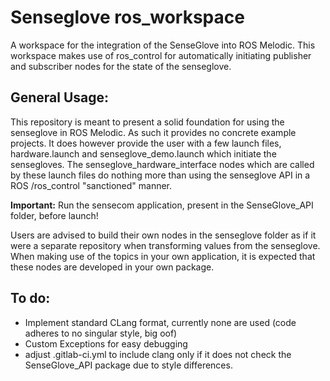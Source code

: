 # Senseglove ros_workspace

A workspace for the integration of the SenseGlove into ROS Melodic.
This workspace makes use of ros_control for automatically initiating publisher and subscriber nodes for the state of the senseglove.

## General Usage: ##

This repository is meant to present a solid foundation for using the senseglove in ROS Melodic. As such it provides no
concrete example projects. It does however provide the user with a few launch files, hardware.launch and senseglove_demo.launch 
which initiate the sensegloves.
The senseglove_hardware_interface nodes which are called by these launch files do nothing more than using the senseglove API
in a ROS /ros_control "sanctioned" manner.

__Important:__ Run the sensecom application, present in the SenseGlove_API folder, before launch!

Users are advised to build their own nodes in the senseglove folder as if it were a separate repository when transforming 
values from the senseglove. When making use of the topics in your own application, it is expected that these nodes are developed 
in your own package.

## To do: ##
* Implement standard CLang format, currently none are used (code adheres to no singular style, big oof)
* Custom Exceptions for easy debugging
* adjust .gitlab-ci.yml to include clang only if it does not check the SenseGlove_API package due to style differences.